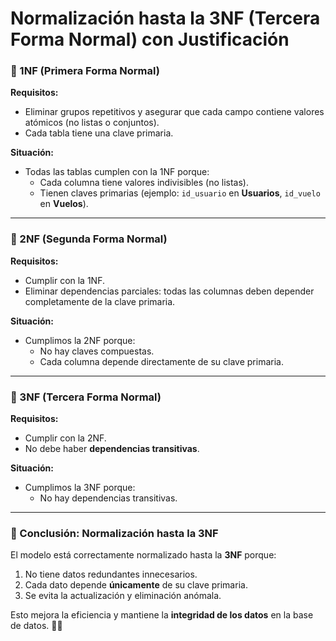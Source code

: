# Normalización hasta la 3NF (Tercera Forma Normal) con Justificación

### 🔸 1NF (Primera Forma Normal)
**Requisitos:**
- Eliminar grupos repetitivos y asegurar que cada campo contiene valores atómicos (no listas o conjuntos).
- Cada tabla tiene una clave primaria.

**Situación:**
- Todas las tablas cumplen con la 1NF porque:
   - Cada columna tiene valores indivisibles (no listas).
   - Tienen claves primarias (ejemplo: `id_usuario` en **Usuarios**, `id_vuelo` en **Vuelos**).

---

### 🔸 2NF (Segunda Forma Normal)
**Requisitos:**
- Cumplir con la 1NF.
- Eliminar dependencias parciales: todas las columnas deben depender completamente de la clave primaria.

**Situación:**
- Cumplimos la 2NF porque:
   - No hay claves compuestas.
   - Cada columna depende directamente de su clave primaria.

---

### 🔸 3NF (Tercera Forma Normal)
**Requisitos:**
- Cumplir con la 2NF.
- No debe haber **dependencias transitivas**.

**Situación:**
- Cumplimos la 3NF porque:
   - No hay dependencias transitivas.

---

### 🔸 Conclusión: Normalización hasta la 3NF
El modelo está correctamente normalizado hasta la **3NF** porque:
1. No tiene datos redundantes innecesarios.
2. Cada dato depende **únicamente** de su clave primaria.
3. Se evita la actualización y eliminación anómala.

Esto mejora la eficiencia y mantiene la **integridad de los datos** en la base de datos. 🚀😎
